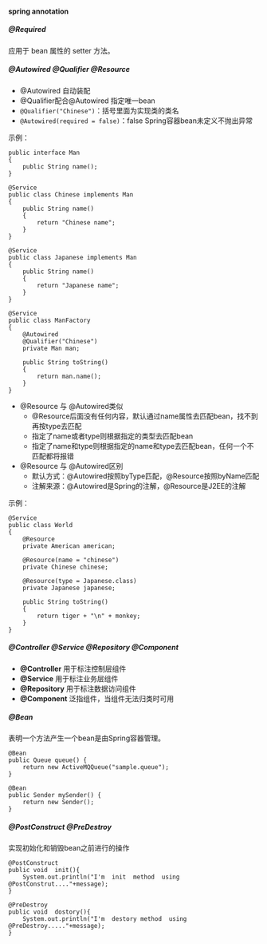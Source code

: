 #### spring annotation

##### @Required

应用于 bean 属性的 setter 方法。


##### @Autowired @Qualifier @Resource

- @Autowired 自动装配
- @Qualifier配合@Autowired 指定唯一bean
- `@Qualifier("Chinese")`：括号里面为实现类的类名
- `@Autowired(required = false)`：false Spring容器bean未定义不抛出异常

示例：
	
	public interface Man
	{
    	public String name();
	}
	
	@Service
	public class Chinese implements Man
	{
	    public String name()
	    {
	        return "Chinese name";
	    }
	}

	@Service
	public class Japanese implements Man
	{
	    public String name()
	    {
	        return "Japanese name";
	    }
	}
	
	@Service
	public class ManFactory
	{
	    @Autowired
    	@Qualifier("Chinese")
	    private Man man;
	    
	    public String toString()
	    {
	        return man.name();
	    }
	}
	
- @Resource 与 @Autowired类似
	- @Resource后面没有任何内容，默认通过name属性去匹配bean，找不到再按type去匹配
	- 指定了name或者type则根据指定的类型去匹配bean
	- 指定了name和type则根据指定的name和type去匹配bean，任何一个不匹配都将报错
- @Resource 与 @Autowired区别
	- 默认方式：@Autowired按照byType匹配，@Resource按照byName匹配
	- 注解来源：@Autowired是Spring的注解，@Resource是J2EE的注解


示例：

	@Service
	public class World
	{
		@Resource
	    private American american;

	    @Resource(name = "chinese")
	    private Chinese chinese;
	    
	    @Resource(type = Japanese.class)
	    private Japanese japanese;
	    
	    public String toString()
	    {
	        return tiger + "\n" + monkey;
	    }
	}


##### @Controller @Service @Repository @Component

- **@Controller** 用于标注控制层组件
- **@Service** 用于标注业务层组件
- **@Repository** 用于标注数据访问组件
- **@Component** 泛指组件，当组件无法归类时可用


##### @Bean

表明一个方法产生一个bean是由Spring容器管理。

	@Bean
    public Queue queue() {
        return new ActiveMQQueue("sample.queue");
    }

    @Bean
    public Sender mySender() {
        return new Sender();
    }

##### @PostConstruct  @PreDestroy

实现初始化和销毁bean之前进行的操作

	@PostConstruct  
    public void  init(){  
        System.out.println("I'm  init  method  using  @PostConstrut...."+message);  
    }  
      
    @PreDestroy  
    public void  dostory(){  
        System.out.println("I'm  destory method  using  @PreDestroy....."+message);  
    } 

